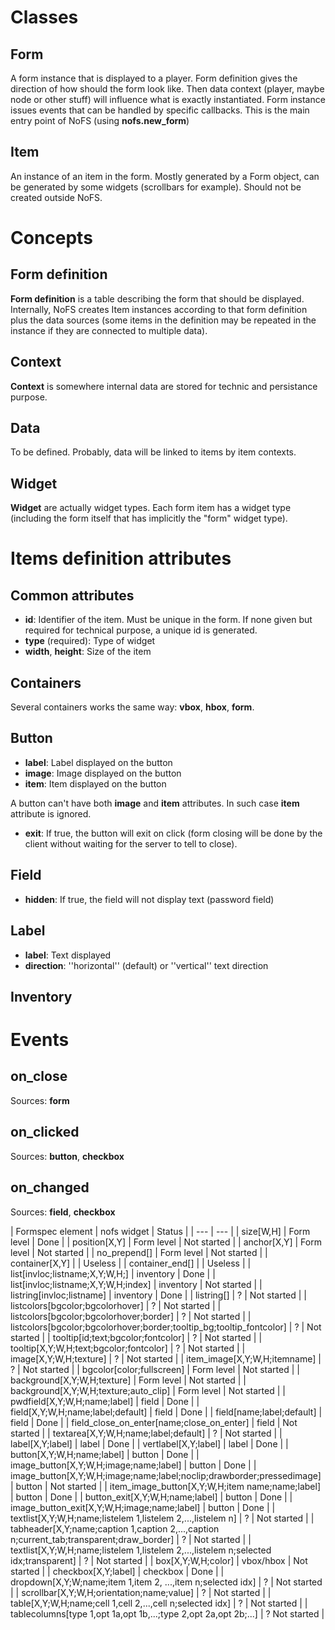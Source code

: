 # Classes
## Form
A form instance that is displayed to a player. Form definition gives the
direction of how should the form look like. Then data context (player, maybe
node or other stuff) will influence what is exactly instantiated. Form instance
issues events that can be handled by specific callbacks.
This is the main entry point of NoFS (using **nofs.new_form**)
## Item
An instance of an item in the form. Mostly generated by a Form object, can be
generated by some widgets (scrollbars for example). Should not be created
outside NoFS.
# Concepts
## Form definition
**Form definition** is a table describing the form that should be displayed.
Internally, NoFS creates Item instances according to that form definition plus
the data sources (some items in the definition may be repeated in the instance
if they are connected to multiple data).
## Context
**Context** is somewhere internal data are stored for technic and persistance
purpose.
## Data
To be defined. Probably, data will be linked to items by item contexts.
## Widget
**Widget** are actually widget types. Each form item has a widget type
(including the form itself that has implicitly the "form" widget type).

# Items definition attributes
## Common attributes
- **id**: Identifier of the item. Must be unique in the form. If none given but
required for technical purpose, a unique id is generated.
- **type** (required): Type of widget
- **width**, **height**: Size of the item

## Containers
Several containers works the same way: **vbox**, **hbox**, **form**.

## Button
- **label**: Label displayed on the button
- **image**: Image displayed on the button
- **item**: Item displayed on the button

A button can't have both **image** and **item** attributes. In such case
**item** attribute is ignored.

- **exit**: If true, the button will exit on click (form closing will be done by
the client without waiting for the server to tell to close).

## Field
- **hidden**: If true, the field will not display text (password field)

## Label
- **label**: Text displayed
- **direction**: ''horizontal'' (default) or ''vertical'' text direction

## Inventory

# Events
## on_close
Sources: **form**
## on_clicked
Sources: **button**, **checkbox**
## on_changed
Sources: **field**, **checkbox**

| Formspec element | nofs widget | Status |
| --- | --- |
| size[W,H] | Form level | Done |
| position[X,Y] | Form level | Not started |
| anchor[X,Y] | Form level | Not started |
| no_prepend[] | Form level | Not started |
| container[X,Y] | | Useless |
| container_end[] | | Useless |
| list[invloc;listname;X,Y;W,H;] | inventory | Done |
| list[invloc;listname;X,Y;W,H;index] | inventory | Not started |
| listring[invloc;listname] | inventory | Done |
| listring[] | ? | Not started |
| listcolors[bgcolor;bgcolorhover] | ? | Not started |
| listcolors[bgcolor;bgcolorhover;border] | ? | Not started |
| listcolors[bgcolor;bgcolorhover;border;tooltip_bg;tooltip_fontcolor] | ? | Not started |
| tooltip[id;text;bgcolor;fontcolor] | ? | Not started |
| tooltip[X,Y;W,H;text;bgcolor;fontcolor] | ? | Not started |
| image[X,Y;W,H;texture] | ? | Not started |
| item_image[X,Y;W,H;itemname] | ? | Not started |
| bgcolor[color;fullscreen] | Form level | Not started |
| background[X,Y;W,H;texture] | Form level | Not started |
| background[X,Y;W,H;texture;auto_clip] | Form level | Not started |
| pwdfield[X,Y;W,H;name;label] | field | Done |
| field[X,Y;W,H;name;label;default] | field | Done |
| field[name;label;default] | field | Done |
| field_close_on_enter[name;close_on_enter] | field | Not started |
| textarea[X,Y;W,H;name;label;default] | ? | Not started |
| label[X,Y;label] | label | Done |
| vertlabel[X,Y;label] | label | Done |
| button[X,Y;W,H;name;label] | button | Done |
| image_button[X,Y;W,H;image;name;label] | button | Done |
| image_button[X,Y;W,H;image;name;label;noclip;drawborder;pressedimage] | button | Not started |
| item_image_button[X,Y;W,H;item name;name;label] | button | Done |
| button_exit[X,Y;W,H;name;label] | button | Done |
| image_button_exit[X,Y;W,H;image;name;label] | button | Done |
| textlist[X,Y;W,H;name;listelem 1,listelem 2,...,listelem n] | ? | Not started |
| tabheader[X,Y;name;caption 1,caption 2,...,caption n;current_tab;transparent;draw_border] | ? | Not started |
| textlist[X,Y;W,H;name;listelem 1,listelem 2,...,listelem n;selected idx;transparent] | ? | Not started |
| box[X,Y;W,H;color] | vbox/hbox | Not started |
| checkbox[X,Y;label] | checkbox | Done |
| dropdown[X,Y;W;name;item 1,item 2, ...,item n;selected idx] | ? | Not started |
| scrollbar[X,Y;W,H;orientation;name;value] | ? | Not started |
| table[X,Y;W,H;name;cell 1,cell 2,...,cell n;selected idx] | ? | Not started |
| tablecolumns[type 1,opt 1a,opt 1b,...;type 2,opt 2a,opt 2b;...] | ? Not started |

